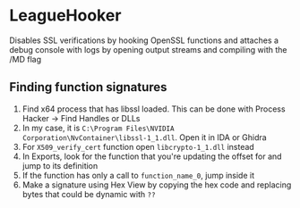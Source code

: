 # LeagueHooker
Disables SSL verifications by hooking OpenSSL functions and attaches a debug console with logs by opening output streams and compiling with the /MD flag


## Finding function signatures
1. Find x64 process that has libssl loaded. This can be done with Process Hacker -> Find Handles or DLLs
2. In my case, it is `C:\Program Files\NVIDIA Corporation\NvContainer\libssl-1_1.dll`. Open it in IDA or Ghidra
3. For `X509_verify_cert` function open `libcrypto-1_1.dll` instead
4. In Exports, look for the function that you're updating the offset for and jump to its definition
5. If the function has only a call to `function_name_0`, jump inside it
6. Make a signature using Hex View by copying the hex code and replacing bytes that could be dynamic with `??`